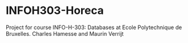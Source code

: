 # INFOH303-Horeca
Project for course INFO-H-303: Databases at Ecole Polytechnique de Bruxelles.
Charles Hamesse and Maurin Verrijt
